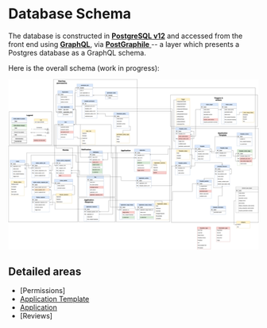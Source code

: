 # Database Schema

The database is constructed in [**PostgreSQL v12**](https://www.postgresql.org/) and accessed from the front end using [**GraphQL**](https://graphql.org/learn/), via [**PostGraphile** ](https://www.graphile.org/postgraphile/) -- a layer which presents a Postgres database as a GraphQL schema.

Here is the overall schema (work in progress):

![Database Schema](images/database-schema-wip.png)

## Detailed areas

- [Permissions]
- [Application Template](Database-Schema-Template.md)
- [Application](Database-Schema-Application.md)
- [Reviews]

